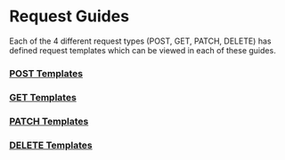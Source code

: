 # Request Guides

Each of the 4 different request types (POST, GET, PATCH, DELETE) has defined request templates which can be viewed in each of these guides.

### [POST Templates](./post.md)
### [GET Templates](./get.md)
### [PATCH Templates](./patch.md)
### [DELETE Templates](./delete.md)
